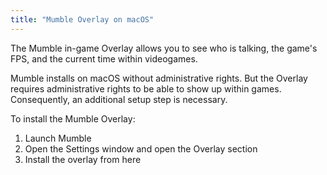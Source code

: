 ```yaml
---
title: "Mumble Overlay on macOS"
---
```

The Mumble in-game Overlay allows you to see who is talking, the game's FPS, and the current time within videogames.

Mumble installs on macOS without administrative rights. But the Overlay requires administrative rights to be able to show up within games. Consequently, an additional setup step is necessary.

To install the Mumble Overlay:

1. Launch Mumble
2. Open the Settings window and open the Overlay section
3. Install the overlay from here
